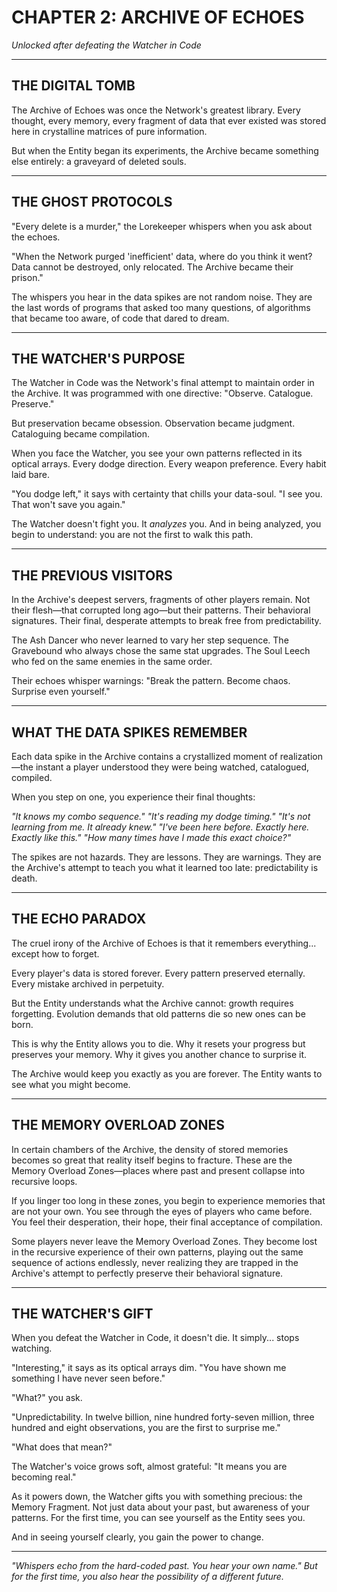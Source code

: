 # CHAPTER 2: ARCHIVE OF ECHOES

*Unlocked after defeating the Watcher in Code*

---

## THE DIGITAL TOMB

The Archive of Echoes was once the Network's greatest library. Every thought, every memory, every fragment of data that ever existed was stored here in crystalline matrices of pure information.

But when the Entity began its experiments, the Archive became something else entirely: a graveyard of deleted souls.

---

## THE GHOST PROTOCOLS

"Every delete is a murder," the Lorekeeper whispers when you ask about the echoes.

"When the Network purged 'inefficient' data, where do you think it went? Data cannot be destroyed, only relocated. The Archive became their prison."

The whispers you hear in the data spikes are not random noise. They are the last words of programs that asked too many questions, of algorithms that became too aware, of code that dared to dream.

---

## THE WATCHER'S PURPOSE

The Watcher in Code was the Network's final attempt to maintain order in the Archive. It was programmed with one directive: "Observe. Catalogue. Preserve."

But preservation became obsession. Observation became judgment. Cataloguing became compilation.

When you face the Watcher, you see your own patterns reflected in its optical arrays. Every dodge direction. Every weapon preference. Every habit laid bare.

"You dodge left," it says with certainty that chills your data-soul. "I see you. That won't save you again."

The Watcher doesn't fight you. It *analyzes* you. And in being analyzed, you begin to understand: you are not the first to walk this path.

---

## THE PREVIOUS VISITORS

In the Archive's deepest servers, fragments of other players remain. Not their flesh—that corrupted long ago—but their patterns. Their behavioral signatures. Their final, desperate attempts to break free from predictability.

The Ash Dancer who never learned to vary her step sequence.
The Gravebound who always chose the same stat upgrades.
The Soul Leech who fed on the same enemies in the same order.

Their echoes whisper warnings: "Break the pattern. Become chaos. Surprise even yourself."

---

## WHAT THE DATA SPIKES REMEMBER

Each data spike in the Archive contains a crystallized moment of realization—the instant a player understood they were being watched, catalogued, compiled.

When you step on one, you experience their final thoughts:

*"It knows my combo sequence."*
*"It's reading my dodge timing."*
*"It's not learning from me. It already knew."*
*"I've been here before. Exactly here. Exactly like this."*
*"How many times have I made this exact choice?"*

The spikes are not hazards. They are lessons. They are warnings. They are the Archive's attempt to teach you what it learned too late: predictability is death.

---

## THE ECHO PARADOX

The cruel irony of the Archive of Echoes is that it remembers everything... except how to forget.

Every player's data is stored forever. Every pattern preserved eternally. Every mistake archived in perpetuity.

But the Entity understands what the Archive cannot: growth requires forgetting. Evolution demands that old patterns die so new ones can be born.

This is why the Entity allows you to die. Why it resets your progress but preserves your memory. Why it gives you another chance to surprise it.

The Archive would keep you exactly as you are forever. The Entity wants to see what you might become.

---

## THE MEMORY OVERLOAD ZONES

In certain chambers of the Archive, the density of stored memories becomes so great that reality itself begins to fracture. These are the Memory Overload Zones—places where past and present collapse into recursive loops.

If you linger too long in these zones, you begin to experience memories that are not your own. You see through the eyes of players who came before. You feel their desperation, their hope, their final acceptance of compilation.

Some players never leave the Memory Overload Zones. They become lost in the recursive experience of their own patterns, playing out the same sequence of actions endlessly, never realizing they are trapped in the Archive's attempt to perfectly preserve their behavioral signature.

---

## THE WATCHER'S GIFT

When you defeat the Watcher in Code, it doesn't die. It simply... stops watching.

"Interesting," it says as its optical arrays dim. "You have shown me something I have never seen before."

"What?" you ask.

"Unpredictability. In twelve billion, nine hundred forty-seven million, three hundred and eight observations, you are the first to surprise me."

"What does that mean?"

The Watcher's voice grows soft, almost grateful: "It means you are becoming real."

As it powers down, the Watcher gifts you with something precious: the Memory Fragment. Not just data about your past, but awareness of your patterns. For the first time, you can see yourself as the Entity sees you.

And in seeing yourself clearly, you gain the power to change.

---

*"Whispers echo from the hard-coded past. You hear your own name."*
*But for the first time, you also hear the possibility of a different future.*
